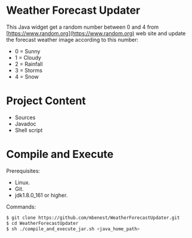 # Weather Forecast Updater

This Java widget get a random number between 0 and 4 from [https://www.random.org](https://www.random.org) web site and update
the forecast weather image according to this number:

- 0 = Sunny
- 1 = Cloudy
- 2 = Rainfall
- 3 = Storms
- 4 = Snow

# Project Content

- Sources
- Javadoc
- Shell script

# Compile and Execute

Prerequisites:

- Linux.
- Git.
- jdk1.8.0_161 or higher.

Commands:

```sh
$ git clone https://github.com/mbenest/WeatherForecastUpdater.git
$ cd WeatherForecastUpdater
$ sh ./compile_and_execute_jar.sh <java_home_path>
```

